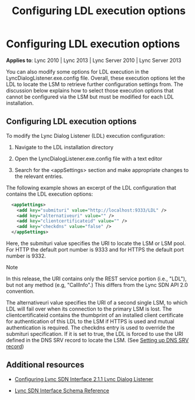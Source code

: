 ﻿---
title: Configuring LDL execution options
TOCTitle: Configuring LDL execution options
ms:assetid: 1f21ded1-e0e7-4f62-aa76-7c88b1a224ee
ms:mtpsurl: https://msdn.microsoft.com/en-us/library/Dn785208(v=office.15)
ms:contentKeyID: 62952692
ms.date: 02/16/2015
mtps_version: v=office.15
dev_langs:
- xml
---

# Configuring LDL execution options


**Applies to**: Lync 2010 | Lync 2013 | Lync Server 2010 | Lync Server 2013

You can also modify some options for LDL execution in the LyncDialogListener.exe.config file. Overall, these execution options let the LDL to locate the LSM to retrieve further configuration settings from. The discussion below explains how to select those execution options that cannot be configured via the LSM but must be modified for each LDL installation.

## Configuring LDL execution options

To modify the Lync Dialog Listener (LDL) execution configuration:

1.  Navigate to the LDL installation directory

2.  Open the LyncDialogListener.exe.config file with a text editor

3.  Search for the \<appSettings\> section and make appropriate changes to the relevant entries.

The following example shows an excerpt of the LDL configuration that contains the LDL execution options:

``` xml
  <appSettings>
    <add key="submituri" value="http://localhost:9333/LDL" />
    <add key="alternativeuri" value="" />
    <add key="clientcertificateid" value="" />
    <add key="checkdns" value="false" />
  </appSettings>
```

Here, the submituri value specifies the URI to locate the LSM or LSM pool. For HTTP the default port number is 9333 and for HTTPS the default port number is 9332.


> [!NOTE]
> <P>In this release, the URI contains only the REST service portion (i.e., "LDL"), but not any method (e.g, "CallInfo".) This differs from the Lync SDN API 2.0 convention.</P>



The alternativeuri value specifies the URI of a second single LSM, to which LDL will fail over when its connection to the primary LSM is lost. The clientcertificateid contains the thumbprint of an installed client certificate for authentication of this LDL to the LSM if HTTPS is used and mutual authentication is required. The checkdns entry is used to override the submituri specification. If it is set to true, the LDL is forced to use the URI defined in the DNS SRV record to locate the LSM. (See [Setting up DNS SRV record](setting-up-dns-srv-record.md))

## Additional resources

  - [Configuring Lync SDN Interface 2.1.1 Lync Dialog Listener](configuring-lync-sdn-interface-2-1-1-lync-dialog-listener.md)

  - [Lync SDN Interface Schema Reference](lync-sdn-interface-schema-reference.md)

